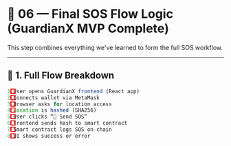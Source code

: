 # 🚨 06 — Final SOS Flow Logic (GuardianX MVP Complete)

This step combines everything we've learned to form the full SOS workflow.

---

## 🧭 1. Full Flow Breakdown

```jsx
1️⃣ User opens GuardianX frontend (React app)
2️⃣ Connects wallet via MetaMask
3️⃣ Browser asks for location access
4️⃣ Location is hashed (SHA256)
5️⃣ User clicks “🚨 Send SOS”
6️⃣ Frontend sends hash to smart contract
7️⃣ Smart contract logs SOS on-chain
8️⃣ UI shows success or error
